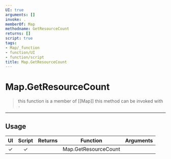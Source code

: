```yaml
---
UI: true
arguments: []
invoke: .
memberOf: Map
methodname: GetResourceCount
returns: []
script: true
tags:
- Map/_function
- function/UI
- function/script
title: Map.GetResourceCount
---
```

# Map.GetResourceCount
> this function is a member of [[Map]]
> this method can be invoked with `.`
-----
## Usage
|  UI | Script | Returns | Function | Arguments |
|:---:|:------:|-------:|:--------:|:---------|
|✓|✓||Map.GetResourceCount||
